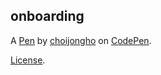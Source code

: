 onboarding
----------


A [Pen](https://codepen.io/choijongho123/pen/vYaMvrJ) by [choijongho](https://codepen.io/choijongho123) on [CodePen](https://codepen.io).

[License](https://codepen.io/license/pen/vYaMvrJ).
